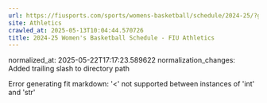 ```yaml
---
url: https://fiusports.com/sports/womens-basketball/schedule/2024-25/?grid=true
site: Athletics
crawled_at: 2025-05-13T10:04:44.570726
title: 2024-25 Women's Basketball Schedule - FIU Athletics
---
```

normalized_at: 2025-05-22T17:17:23.589622
normalization_changes: Added trailing slash to directory path

Error generating fit markdown: '<' not supported between instances of 'int' and 'str'